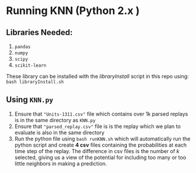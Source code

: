 # Running KNN (Python 2.x )

Libraries Needed:
---
1. `pandas`
2. `numpy`
3. `scipy`
4. `scikit-learn`
 
 These library can be installed with the *libraryInstall* script in this repo using: <br/>
 `bash libraryInstall.sh` <br/>

 Using `KNN.py`
---
1. Ensure that `"Units-1311.csv"` file which contains over 1k parsed replays is in the same directory as `KNN.py`
2. Ensure that `"parsed_replay.csv"` file is is the replay which we plan to evaluate is also in the same directory
3. Run the python file using `bash runKNN.sh` which will automatically run the python script and create **4 csv** files containing the probabilities at each time step of the replay. The difference in csv files is the number of *k* selected, giving us a view of the potential for including too many or too little neighbors in making a prediction. 




